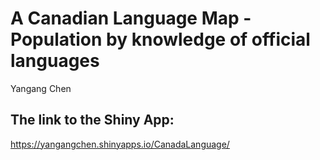 # A Canadian Language Map - Population by knowledge of official languages
Yangang Chen

## The link to the Shiny App:
https://yangangchen.shinyapps.io/CanadaLanguage/
